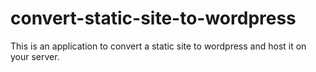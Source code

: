 # convert-static-site-to-wordpress

This is an application to convert a static site to wordpress and host it on your server.

